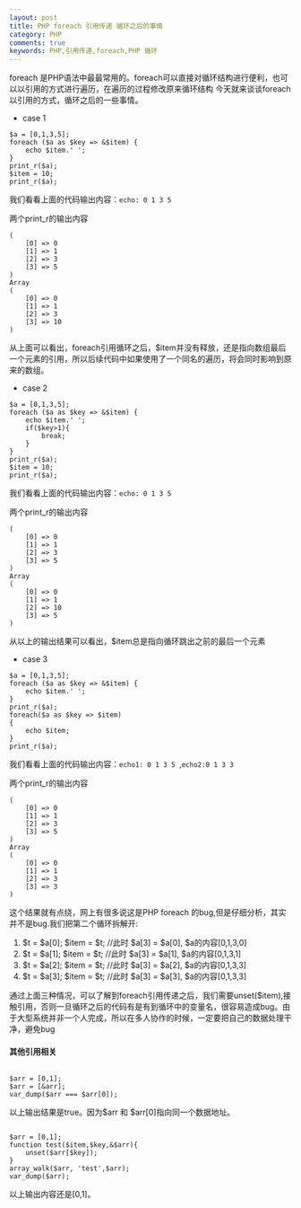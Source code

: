 ```yaml
---
layout: post
title: PHP foreach 引用传递 循环之后的事情
category: PHP
comments: true
keywords: PHP,引用传递,foreach,PHP 循环
---
```

foreach 是PHP语法中最最常用的。foreach可以直接对循环结构进行便利，也可以以引用的方式进行遍历，在遍历的过程修改原来循环结构
今天就来谈谈foreach 以引用的方式，循环之后的一些事情。

*	case 1

```
$a = [0,1,3,5];
foreach ($a as $key => &$item) {
	echo $item.' ';
}
print_r($a);
$item = 10;
print_r($a);

```

我们看看上面的代码输出内容：```echo: 0 1 3 5 ```

两个print_r的输出内容
```
(
    [0] => 0
    [1] => 1
    [2] => 3
    [3] => 5
)
Array
(
    [0] => 0
    [1] => 1
    [2] => 3
    [3] => 10
)
```

从上面可以看出，foreach引用循环之后，$item并没有释放，还是指向数组最后一个元素的引用，所以后续代码中如果使用了一个同名的遍历，将会同时影响到原来的数组。

*	case 2

```
$a = [0,1,3,5];
foreach ($a as $key => &$item) {
	echo $item.' ';
	if($key>1){
		break;
	}
}
print_r($a);
$item = 10;
print_r($a);

```

我们看看上面的代码输出内容：```echo: 0 1 3 5 ```

两个print_r的输出内容
```
(
    [0] => 0
    [1] => 1
    [2] => 3
    [3] => 5
)
Array
(
    [0] => 0
    [1] => 1
    [2] => 10
    [3] => 5
)
```

从以上的输出结果可以看出，$item总是指向循环跳出之前的最后一个元素


*	case 3

```
$a = [0,1,3,5];
foreach ($a as $key => &$item) {
	echo $item.' ';
}
print_r($a);
foreach($a as $key => $item)
{
	echo $item;
}
print_r($a);

```

我们看看上面的代码输出内容：```echo1: 0 1 3 5 ```,```echo2:0 1 3 3```

两个print_r的输出内容
```
(
    [0] => 0
    [1] => 1
    [2] => 3
    [3] => 5
)
Array
(
    [0] => 0
    [1] => 1
    [2] => 3
    [3] => 3
)
```

这个结果就有点绕，网上有很多说这是PHP foreach 的bug,但是仔细分析，其实并不是bug.我们把第二个循环拆解开:
1. $t = $a[0]; $item = $t; //此时 $a[3] = $a[0], $a的内容[0,1,3,0]
2. $t = $a[1]; $item = $t; //此时 $a[3] = $a[1], $a的内容[0,1,3,1]
3. $t = $a[2]; $item = $t; //此时 $a[3] = $a[2], $a的内容[0,1,3,3]
4. $t = $a[3]; $item = $t; //此时 $a[3] = $a[3], $a的内容[0,1,3,3]

通过上面三种情况，可以了解到foreach引用传递之后，我们需要unset($item),接触引用，否则一旦循环之后的代码有是有到循环中的变量名，很容易造成bug。由于大型系统并非一个人完成，所以在多人协作的时候，一定要把自己的数据处理干净，避免bug


#### 其他引用相关


```

$arr = [0,1];
$arr = [&arr];
var_dump($arr === $arr[0]);

```

以上输出结果是true。因为$arr 和 $arr[0]指向同一个数据地址。

```

$arr = [0,1];
function test($item,$key,&$arr){
    unset($arr[$key]);
}
array_walk($arr, 'test',$arr);
var_dump($arr);

```

以上输出内容还是[0,1]。


